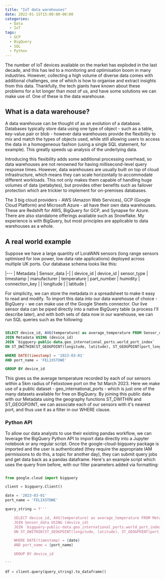 ```yaml
---
title: "IoT data warehouses"
date: 2022-01-15T15:00:00-00:00
categories:
  - Data
  - IoT
tags:
  - GCP
  - BigQuery
  - SQL
  - Python
---
```


The number of IoT devices available on the market has exploded in the last decade, and this has led to a monitoring and optimisation boom in many industries. However, collecting a high volume of diverse data comes with additional challenges, one of which is how to organise and extract insights from this data. Thankfully, the tech giants have known about these problems for a lot longer than most of us, and have some solutions we can make use of. One of these is the data warehouse.

## What is a data warehouse?
A data warehouse can be thought of as an evolution of a database. Databases typically store data using one type of object - such as a table, key-value pair or blob - however data warehouses provide the flexibility to mix and match the types of objects used, while still allowing users to access the data in a homogeneous fashion (using a single SQL statement, for example). This greatly speeds up analysis of the underlying data. 

Introducing this flexibility adds some additional processing overhead, so data warehouses are not renowned for having millisecond-level query response times. However, data warehouses are usually built on top of cloud infrastructure, which means they can scale horizontally to accommodate different workloads. This not only makes them capable of handling huge volumes of data (petabytes), but provides other benefits such as failover protection which are trickier to implement for on-premises databases.

The 3 big cloud providers - AWS (Amazon Web Services), GCP (Google Cloud Platform) and Microsoft Azure - all have their own data warehouses. These are Redshift for AWS, BigQuery for GCP, and Synapse for Azure. There are also standalone offerings available such as Snowflake. My experience is with BigQuery, but most principles are applicable to data warehouses as a whole.

## A real world example
Suppose we have a large quantity of LoraWAN sensors (long range sensors optimised for low power, low data rate applications) deployed across multiple UK ports. Our database schema looks like this:

|---
| Metadata | Sensor_data
|-|
| device_id | device_id
| sensor_type | timestamp
| manufacturer | temperature
| part_number | humidity
| connection_key | 
| longitude | 
| latitude |

For simplicity, we can store the metadata in a spreadsheet to make it easy to read and modify. To import this data into our data warehouse of choice - BigQuery - we can make use of the Google Sheets connector. Our live sensor data can be piped directly into a native BigQuery table (a process I'll describe later), and with both sets of data now in our warehouse, we can run SQL queries such as the following:

```sql

SELECT device_id, AVG(temperature) as average_temperature FROM Sensor_data
JOIN Metadata USING (device_id)
JOIN `bigquery-public-data.geo_international_ports.world_port_index`
ON ST_DWITHIN(ST_GEOGPOINT(longitude, latitude), ST_GEOGPOINT(port_longitude, port_latitude), 5000)

WHERE DATE(timestamp) = '2023-03-01'
AND port_name = 'FELIXSTOWE'

GROUP BY device_id 

```

This gives us the average temperature recorded by each of our sensors within a 5km radius of Felixstowe port on the 1st March 2023. Here we make use of a public dataset - geo_international_ports - which is just one of the many datasets available for free on BigQuery. By joining this public data with our Metadata using the geography functions ST_DWITHIN and ST_GEOGPOINT, we can associate each of our sensors with it's nearest port, and thus use it as a filter in our WHERE clause.

### Python API
To allow our data analysts to use their existing pandas workflow, we can leverage the BigQuery Python API to import data directly into a Jupyter notebook or any regular script. Once the google-cloud-bigquery package is imported and the user is authenticated (they require the appropriate IAM permissions to do this, a topic for another day), they can submit query jobs and get data back as a pandas dataframe. Here's an example script which uses the query from before, with our filter parameters added via formatting:

```python

from google.cloud import bigquery

client = bigquery.Client()

date = '2023-03-01'
port_name = 'FELIXSTOWE'

query_string = f'''

	SELECT device_id, AVG(temperature) as average_temperature FROM Metadata 
	JOIN Sensor_data USING (device_id)
	JOIN `bigquery-public-data.geo_international_ports.world_port_index`
	ON ST_DWITHIN(ST_GEOGPOINT(longitude, latitude), ST_GEOGPOINT(port_longitude, port_latitude), 5000)

	WHERE DATE(timestamp) = {date}
	AND port_name = {port_name}

	GROUP BY device_id 

'''

df = client.query(query_string).to_dataframe()

```

